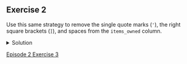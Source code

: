 ## Exercise 2

Use this same strategy to remove the single quote marks (<code>'</code>), the right square brackets (<code>]</code>), and spaces from the <code>items_owned</code> column.

<details>
  <summary>
    Solution
  </summary>
  
<ol>
  <li> <code>value.replace("'", "")</code></li>
  <li> <code>value.replace("]", "")</code></li>
  <li> <code>value.replace(" ", "")</code> You should now have a list of items separated by semi-colons (<code>;</code>).</li>
</ul>
  
</details>

[Episode 2 Exercise 3](episode2_ex3.md)
